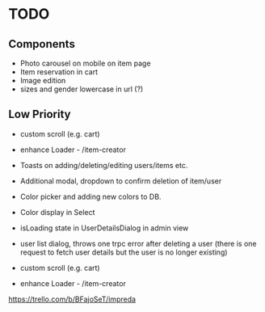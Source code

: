 # TODO

## Components

- Photo carousel on mobile on item page
- Item reservation in cart
- Image edition
- sizes and gender lowercase in url (?)

## Low Priority

- custom scroll (e.g. cart)
- enhance Loader - /item-creator

- Toasts on adding/deleting/editing users/items etc.
- Additional modal, dropdown to confirm deletion of item/user
- Color picker and adding new colors to DB.
- Color display in Select

- isLoading state in UserDetailsDialog in admin view
- user list dialog, throws one trpc error after deleting a user (there is one request to fetch user details but the user is no longer existing)

- custom scroll (e.g. cart)
- enhance Loader - /item-creator

https://trello.com/b/BFajoSeT/impreda
